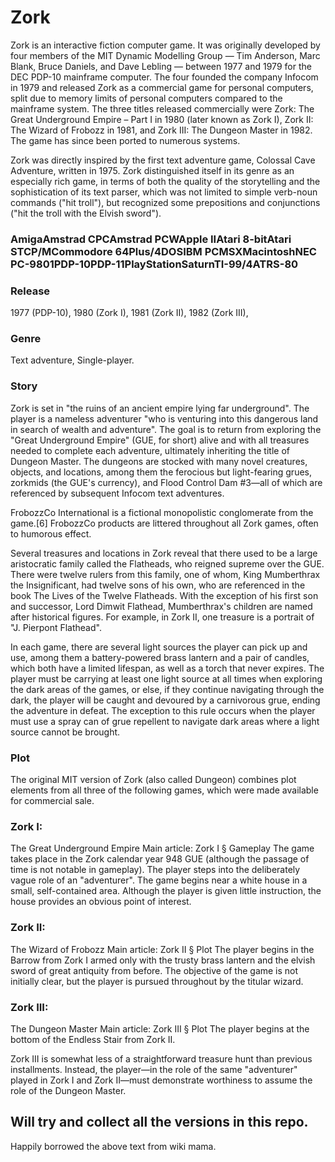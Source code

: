 # Zork

Zork is an interactive fiction computer game. It was originally developed by four members of the MIT Dynamic Modelling Group — Tim Anderson, Marc Blank, Bruce Daniels, and Dave Lebling — between 1977 and 1979 for the DEC PDP-10 mainframe computer. The four founded the company Infocom in 1979 and released Zork as a commercial game for personal computers, split due to memory limits of personal computers compared to the mainframe system. The three titles released commercially were Zork: The Great Underground Empire – Part I in 1980 (later known as Zork I), Zork II: The Wizard of Frobozz in 1981, and Zork III: The Dungeon Master in 1982. The game has since been ported to numerous systems.

Zork was directly inspired by the first text adventure game, Colossal Cave Adventure, written in 1975. Zork distinguished itself in its genre as an especially rich game, in terms of both the quality of the storytelling and the sophistication of its text parser, which was not limited to simple verb-noun commands ("hit troll"), but recognized some prepositions and conjunctions ("hit the troll with the Elvish sword").

### AmigaAmstrad CPCAmstrad PCWApple IIAtari 8-bitAtari STCP/MCommodore 64Plus/4DOSIBM PCMSXMacintoshNEC PC-9801PDP-10PDP-11PlayStationSaturnTI-99/4ATRS-80

### Release	

1977 (PDP-10), 
1980 (Zork I), 
1981 (Zork II), 
1982 (Zork III), 

### Genre

Text adventure, Single-player.

### Story

Zork is set in "the ruins of an ancient empire lying far underground". The player is a nameless adventurer "who is venturing into this dangerous land in search of wealth and adventure". The goal is to return from exploring the "Great Underground Empire" (GUE, for short) alive and with all treasures needed to complete each adventure, ultimately inheriting the title of Dungeon Master. The dungeons are stocked with many novel creatures, objects, and locations, among them the ferocious but light-fearing grues, zorkmids (the GUE's currency), and Flood Control Dam #3—all of which are referenced by subsequent Infocom text adventures.

FrobozzCo International is a fictional monopolistic conglomerate from the game.[6] FrobozzCo products are littered throughout all Zork games, often to humorous effect.

Several treasures and locations in Zork reveal that there used to be a large aristocratic family called the Flatheads, who reigned supreme over the GUE. There were twelve rulers from this family, one of whom, King Mumberthrax the Insignificant, had twelve sons of his own, who are referenced in the book The Lives of the Twelve Flatheads. With the exception of his first son and successor, Lord Dimwit Flathead, Mumberthrax's children are named after historical figures. For example, in Zork II, one treasure is a portrait of "J. Pierpont Flathead".

In each game, there are several light sources the player can pick up and use, among them a battery-powered brass lantern and a pair of candles, which both have a limited lifespan, as well as a torch that never expires. The player must be carrying at least one light source at all times when exploring the dark areas of the games, or else, if they continue navigating through the dark, the player will be caught and devoured by a carnivorous grue, ending the adventure in defeat. The exception to this rule occurs when the player must use a spray can of grue repellent to navigate dark areas where a light source cannot be brought.

### Plot
The original MIT version of Zork (also called Dungeon) combines plot elements from all three of the following games, which were made available for commercial sale.

### Zork I: 
The Great Underground Empire
Main article: Zork I § Gameplay
The game takes place in the Zork calendar year 948 GUE (although the passage of time is not notable in gameplay). The player steps into the deliberately vague role of an "adventurer". The game begins near a white house in a small, self-contained area. Although the player is given little instruction, the house provides an obvious point of interest.

### Zork II: 
The Wizard of Frobozz
Main article: Zork II § Plot
The player begins in the Barrow from Zork I armed only with the trusty brass lantern and the elvish sword of great antiquity from before. The objective of the game is not initially clear, but the player is pursued throughout by the titular wizard.

### Zork III: 
The Dungeon Master
Main article: Zork III § Plot
The player begins at the bottom of the Endless Stair from Zork II.

Zork III is somewhat less of a straightforward treasure hunt than previous installments. Instead, the player—in the role of the same "adventurer" played in Zork I and Zork II—must demonstrate worthiness to assume the role of the Dungeon Master.


## Will try and collect all the versions in this repo.
Happily borrowed the above text from wiki mama.
